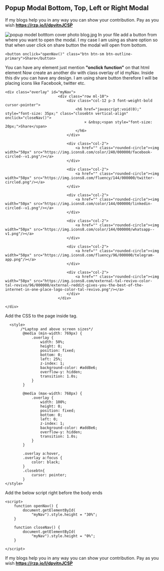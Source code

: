 ## Popup Modal Bottom, Top, Left or Right Modal

If my blogs help you in any way you can show your contribution. 
Pay as you wish
**https://rzp.io/l/dpvitnJCSP**

![popup model botttom cover photo blog.jpg](https://cdn.hashnode.com/res/hashnode/image/upload/v1647931831789/fJ_dvc_zX.jpg)
In your file add a button from where you want to open the modal. I my case I am using as share option so that when user click on share button the modal will open from bottom.
```
<button onclick="openNav()" class="btn btn-sm btn-outline-primary">Share</button>
```
You can have any element just mention **"onclick function"** on that html element
Now create an another div with class overlay of id myNav. Inside this div you can have any design. I am using share button therefore I will be placing icons like Facebook, twitter etc.
```
<div class="overlay" id="myNav">
                        <div class="row ml-10">
                            <div class="col-12 p-3 font-weight-bold cursor-pointer">
                                <h6 href="javascript:void(0);" style="font-size: 35px;" class="closebtn vertical-align" onclick="closeNav()">
                                    × &nbsp;<span style="font-size: 20px;">Share</span>
                                </h6>
                            </div>

                            <div class="col-2">
                                <a href="" class="rounded-circle"><img width="50px" src="https://img.icons8.com/color/240/000000/facebook-circled--v1.png"/></a>
                            </div>

                            <div class="col-2">
                                <a href="" class="rounded-circle"><img width="50px" src="https://img.icons8.com/fluency/144/000000/twitter-circled.png"/></a>
                            </div>

                            <div class="col-2">
                                <a href="" class="rounded-circle"><img width="50px" src="https://img.icons8.com/color/144/000000/linkedin-circled--v1.png"/></a>
                            </div>

                            <div class="col-2">
                                <a href="" class="rounded-circle"><img width="50px" src="https://img.icons8.com/color/144/000000/whatsapp--v1.png"/></a>
                            </div>

                            <div class="col-2">
                                <a href="" class="rounded-circle"><img width="50px" src="https://img.icons8.com/fluency/96/000000/telegram-app.png"/></a>
                            </div>

                            <div class="col-2">
                                <a href="" class="rounded-circle"><img width="50px" src="https://img.icons8.com/external-tal-revivo-color-tal-revivo/96/000000/external-reddit-gives-you-the-best-of-the-internet-in-one-place-logo-color-tal-revivo.png"/></a>
                            </div>
                        </div>

</div>
```
Add the CSS to the page inside <head> tag.
```
  <style>
       /*Laptop and above screen sizes*/
        @media (min-width: 769px) {
            .overlay {
                width: 50%;
                height: 0;
                position: fixed;
                bottom: 0;
                left: 25%;
                z-index: 1;
                background-color: #add8e6;
                overflow-y: hidden;
                transition: 1.0s;
            }
        }

        @media (max-width: 768px) {
            .overlay {
                width: 100%;
                height: 0;
                position: fixed;
                bottom: 0;
                left: 0;
                z-index: 1;
                background-color: #add8e6;
                overflow-y: hidden;
                transition: 1.0s;
            }
        }

        .overlay a:hover,
        .overlay a:focus {
            color: black;
        }
        .closebtn{
            cursor: pointer;
        }
</style>
```
Add the below script right before the body ends
```
<script>
    function openNav() {
        document.getElementById(
            "myNav").style.height = "30%";
    }

    function closeNav() {
        document.getElementById(
            "myNav").style.height = "0%";
    }

</script>
```
If my blogs help you in any way you can show your contribution. 
Pay as you wish
**https://rzp.io/l/dpvitnJCSP**
